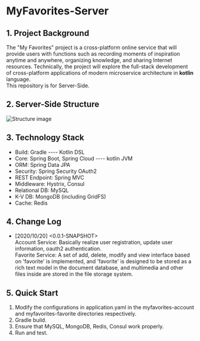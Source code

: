 # MyFavorites-Server
## 1. Project Background

The "My Favorites" project is a cross-platform online service that will provide users with functions such as recording moments of inspiration anytime and anywhere, organizing knowledge, and sharing Internet resources. Technically, the project will explore the full-stack development of cross-platform applications of modern microservice architecture in **kotlin** language.  
This repository is for Server-Side.

## 2. Server-Side Structure

![Structure image](https://ftp.bmp.ovh/imgs/2020/10/3391408ff875b2a3.png)

## 3. Technology Stack

- Build: Gradle ---- Kotlin DSL
- Core: Spring Boot, Spring Cloud ---- kotlin JVM
- ORM: Spring Data JPA
- Security: Spring Security OAuth2
- REST Endpoint: Spring MVC
- Middleware: Hystrix, Consul
- Relational DB: MySQL
- K-V DB: MongoDB (including GridFS)
- Cache: Redis

## 4. Change Log

- [2020/10/20] <0.0.1-SNAPSHOT>  
Account Service: Basically realize user registration, update user information, oauth2 authentication.  
Favorite Service: A set of add, delete, modify and view interface based on 'favorite' is implemented, and 'favorite' is designed to be stored as a rich text model in the document database, and multimedia and other files inside are stored in the file storage system.

## 5. Quick Start
1. Modify the configurations in application.yaml in the myfavorites-account and myfavorites-favorite directories respectively.  
2. Gradle build.  
3. Ensure that MySQL, MongoDB, Redis, Consul work properly.  
4. Run and test.